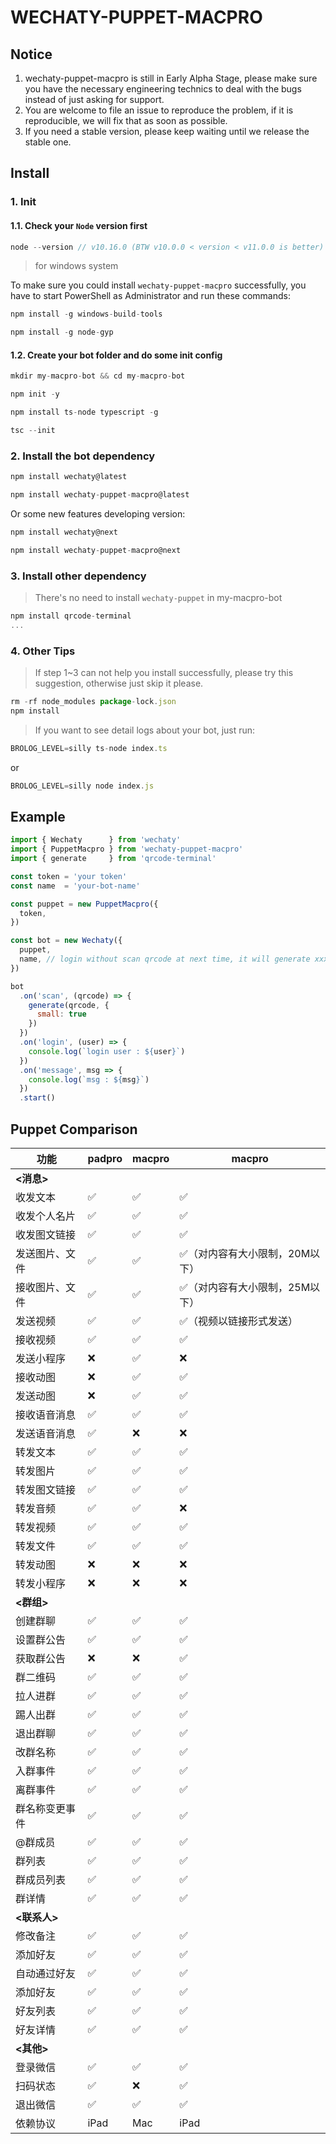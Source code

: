 # WECHATY-PUPPET-MACPRO

## Notice

1. wechaty-puppet-macpro is still in Early Alpha Stage, please make sure you have the necessary engineering technics to deal with the bugs instead of just asking for support.
2. You are welcome to file an issue to reproduce the problem, if it is reproducible, we will fix that as soon as possible.
3. If you need a stable version, please keep waiting until we release the stable one.

## Install

### 1. Init

#### 1.1. Check your `Node` version first

```js
node --version // v10.16.0 (BTW v10.0.0 < version < v11.0.0 is better)
```

> for windows system

To make sure you could install `wechaty-puppet-macpro` successfully, you have to start PowerShell as Administrator and run these commands:

```js
npm install -g windows-build-tools

npm install -g node-gyp
```

#### 1.2. Create your bot folder and do some init config

```js
mkdir my-macpro-bot && cd my-macpro-bot

npm init -y

npm install ts-node typescript -g

tsc --init
```

### 2. Install the bot dependency

```js
npm install wechaty@latest

npm install wechaty-puppet-macpro@latest
```

Or some new features developing version:

```js
npm install wechaty@next

npm install wechaty-puppet-macpro@next
```

### 3. Install other dependency

> There's no need to install `wechaty-puppet` in my-macpro-bot

```js
npm install qrcode-terminal
...
```

### 4. Other Tips

> If step 1~3 can not help you install successfully, please try this suggestion, otherwise just skip it please.

```js
rm -rf node_modules package-lock.json
npm install
```

> If you want to see detail logs about your bot, just run:

```js
BROLOG_LEVEL=silly ts-node index.ts
```

or

```js
BROLOG_LEVEL=silly node index.js
```

## Example

```js
import { Wechaty      } from 'wechaty'
import { PuppetMacpro } from 'wechaty-puppet-macpro'
import { generate     } from 'qrcode-terminal'

const token = 'your token'
const name  = 'your-bot-name'

const puppet = new PuppetMacpro({
  token,
})

const bot = new Wechaty({
  puppet,
  name, // login without scan qrcode at next time, it will generate xxxx.memory-card.json and save login data.
})

bot
  .on('scan', (qrcode) => {
    generate(qrcode, {
      small: true
    })
  })
  .on('login', (user) => {
    console.log(`login user : ${user}`)
  })
  .on('message', msg => {
    console.log(`msg : ${msg}`)
  })
  .start()
```

## Puppet Comparison

功能 | padpro | macpro | macpro
---|---|---|---
 **<消息>**|||
 收发文本|✅|✅|✅
 收发个人名片|✅|✅|✅
 收发图文链接|✅|✅|✅
 发送图片、文件|✅|✅|✅（对内容有大小限制，20M以下）
 接收图片、文件|✅|✅|✅（对内容有大小限制，25M以下）
 发送视频|✅|✅|✅（视频以链接形式发送）
 接收视频|✅|✅|✅
 发送小程序|❌|✅|❌
 接收动图|❌|✅|✅
 发送动图|❌|✅|✅
 接收语音消息|✅|✅|✅
 发送语音消息|✅|❌|❌
 转发文本|✅|✅|✅
 转发图片|✅|✅|✅
 转发图文链接|✅|✅|✅
 转发音频|✅|✅|❌
 转发视频|✅|✅|✅
 转发文件|✅|✅|✅
 转发动图|❌|❌|❌
 转发小程序|❌|❌|❌
 **<群组>**|||
 创建群聊|✅|✅|✅
 设置群公告|✅|✅|✅
 获取群公告|❌|❌|✅
 群二维码|✅|✅|✅
 拉人进群|✅|✅|✅
 踢人出群|✅|✅|✅
 退出群聊|✅|✅|✅
 改群名称|✅|✅|✅
 入群事件|✅|✅|✅
 离群事件|✅|✅|✅
 群名称变更事件|✅|✅|✅
 @群成员|✅|✅|✅
 群列表|✅|✅|✅
 群成员列表|✅|✅|✅
 群详情|✅|✅|✅
 **<联系人>**|||
 修改备注|✅|✅|✅
 添加好友|✅|✅|✅
 自动通过好友|✅|✅|✅
 添加好友|✅|✅|✅
 好友列表|✅|✅|✅
 好友详情|✅|✅|✅
 **<其他>**|||
 登录微信|✅|✅|✅
 扫码状态|✅|❌|✅
 退出微信|✅|✅|✅
 依赖协议|iPad|Mac|iPad|
